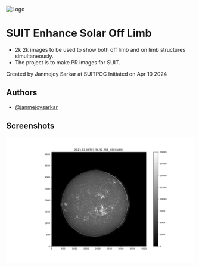 
![Logo](https://suit.iucaa.in/sites/default/files/top_banner_compressed_2_1.png)


# SUIT Enhance Solar Off Limb
- 2k 2k images to be used to show both off limb and on limb structures simultaneously.
- The project is to make PR images for SUIT.


Created by Janmejoy Sarkar at SUITPOC
Initiated on Apr 10 2024

## Authors

- [@janmejoysarkar](https://github.com/janmejoysarkar)


## Screenshots

![Sample Output](./README_files/screenshot.png)

